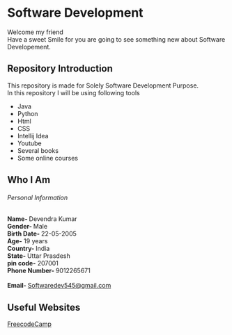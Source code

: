 # Software Development 
Welcome my friend <br>
Have a sweet Smile for you are going to see something new about Software Developement.
## Repository Introduction 
This repository is made for Solely Software Development Purpose. <br>
In this repository I will be using following tools
+ Java
+ Python
+ Html
+ CSS
+ Intellij Idea
+ Youtube
+ Several books
+ Some online courses
## Who I Am
###### Personal Information
<b> Name- </b> Devendra Kumar <br>
<b> Gender- </b> Male <br>
<b> Birth Date- </b> 22-05-2005 <br>
<b> Age-</b> 19 years <br>
<b> Country- </b> India <br>
<b> State- </b> Uttar Prasdesh <br> 
<b> pin code-</b> 207001 <br>
<b> Phone Number- </b> 9012265671 <br>  
<b> Email- </b> Softwaredev545@gmail.com

## Useful Websites 
[FreecodeCamp](https://www.freecodecamp.org/)

